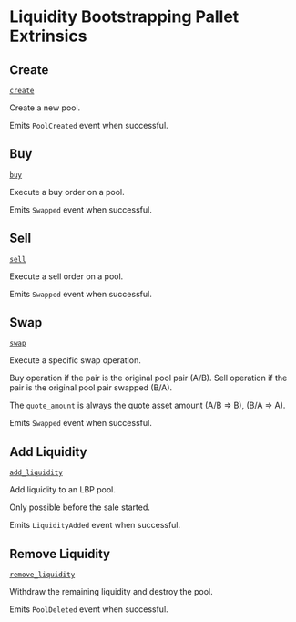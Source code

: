 <!-- AUTOMATICALLY GENERATED -->
<!-- Generated at 2022-04-22T18:59:06.873298432Z -->

# Liquidity Bootstrapping Pallet Extrinsics

## Create

[`create`](https://dali.devnets.composablefinance.ninja/doc/pallet_liquidity_bootstrapping/pallet/enum.Call.html#variant.create)

Create a new pool.

Emits `PoolCreated` event when successful.

## Buy

[`buy`](https://dali.devnets.composablefinance.ninja/doc/pallet_liquidity_bootstrapping/pallet/enum.Call.html#variant.buy)

Execute a buy order on a pool.

Emits `Swapped` event when successful.

## Sell

[`sell`](https://dali.devnets.composablefinance.ninja/doc/pallet_liquidity_bootstrapping/pallet/enum.Call.html#variant.sell)

Execute a sell order on a pool.

Emits `Swapped` event when successful.

## Swap

[`swap`](https://dali.devnets.composablefinance.ninja/doc/pallet_liquidity_bootstrapping/pallet/enum.Call.html#variant.swap)

Execute a specific swap operation.

Buy operation if the pair is the original pool pair (A/B).
Sell operation if the pair is the original pool pair swapped (B/A).

The `quote_amount` is always the quote asset amount (A/B => B), (B/A => A).

Emits `Swapped` event when successful.

## Add Liquidity

[`add_liquidity`](https://dali.devnets.composablefinance.ninja/doc/pallet_liquidity_bootstrapping/pallet/enum.Call.html#variant.add_liquidity)

Add liquidity to an LBP pool.

Only possible before the sale started.

Emits `LiquidityAdded` event when successful.

## Remove Liquidity

[`remove_liquidity`](https://dali.devnets.composablefinance.ninja/doc/pallet_liquidity_bootstrapping/pallet/enum.Call.html#variant.remove_liquidity)

Withdraw the remaining liquidity and destroy the pool.

Emits `PoolDeleted` event when successful.
